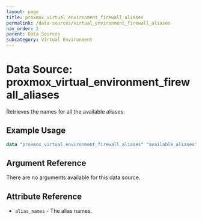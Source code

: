 ```yaml
---
layout: page
title: proxmox_virtual_environment_firewall_aliases
permalink: /data-sources/virtual_environment_firewall_aliases
nav_order: 2
parent: Data Sources
subcategory: Virtual Environment
---
```


# Data Source: proxmox_virtual_environment_firewall_aliases

Retrieves the names for all the available aliases.

## Example Usage

```terraform
data "proxmox_virtual_environment_firewall_aliases" "available_aliases" {}
```

## Argument Reference

There are no arguments available for this data source.

## Attribute Reference

- `alias_names` - The alias names.
